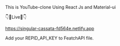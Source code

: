 This is YouTube-clone Using React Js and Material-ui

👇🔴Live🔴👇

https://singular-cassata-fd564e.netlify.app


Add your REPID_API_KEY to FeatchAPI file.

